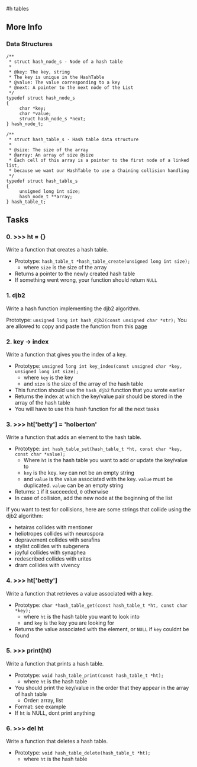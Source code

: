 #h tables
## More Info
### Data Structures
```
/**
 * struct hash_node_s - Node of a hash table
 *
 * @key: The key, string
 * The key is unique in the HashTable
 * @value: The value corresponding to a key
 * @next: A pointer to the next node of the List
 */
typedef struct hash_node_s
{
     char *key;
     char *value;
     struct hash_node_s *next;
} hash_node_t;

/**
 * struct hash_table_s - Hash table data structure
 *
 * @size: The size of the array
 * @array: An array of size @size
 * Each cell of this array is a pointer to the first node of a linked list,
 * because we want our HashTable to use a Chaining collision handling
 */
typedef struct hash_table_s
{
     unsigned long int size;
     hash_node_t **array;
} hash_table_t;
```

## Tasks
### 0. >>> ht = {}
Write a function that creates a hash table.

 - Prototype: `hash_table_t *hash_table_create(unsigned long int size);`
   - where `size` is the size of the array
 - Returns a pointer to the newly created hash table
 - If something went wrong, your function should return `NULL`

### 1. djb2
Write a hash function implementing the djb2 algorithm.

Prototype: `unsigned long int hash_djb2(const unsigned char *str);`
You are allowed to copy and paste the function from this [page](https://gist.github.com/papamuziko/7bb52dfbb859fdffc4bd0f95b76f71e8)

### 2. key -> index
Write a function that gives you the index of a key.

 - Prototype: `unsigned long int key_index(const unsigned char *key, unsigned long int size);`
   - where `key` is the key
   - and `size` is the size of the array of the hash table
 - This function should use the `hash_djb2` function that you wrote earlier
 - Returns the index at which the key/value pair should be stored in the array of the hash table
 - You will have to use this hash function for all the next tasks

### 3. >>> ht['betty'] = 'holberton'
Write a function that adds an element to the hash table.

 - Prototype: `int hash_table_set(hash_table_t *ht, const char *key, const char *value);`
   - Where `ht` is the hash table you want to add or update the key/value to
   - `key` is the key. `key` can not be an empty string
   - and `value` is the value associated with the key. `value` must be duplicated. `value` can be an empty string
 - Returns: `1` if it succeeded, `0` otherwise
 - In case of collision, add the new node at the beginning of the list

If you want to test for collisions, here are some strings that collide using the djb2 algorithm:
 - hetairas collides with mentioner
 - heliotropes collides with neurospora
 - depravement collides with serafins
 - stylist collides with subgenera
 - joyful collides with synaphea
 - redescribed collides with urites
 - dram collides with vivency

### 4. >>> ht['betty']
Write a function that retrieves a value associated with a key.

 - Prototype: `char *hash_table_get(const hash_table_t *ht, const char *key);`
   - where `ht` is the hash table you want to look into
   - and `key` is the key you are looking for
 - Returns the value associated with the element, or `NULL` if `key` couldnt be found

### 5. >>> print(ht)
Write a function that prints a hash table.

 - Prototype: `void hash_table_print(const hash_table_t *ht);`
   - where `ht` is the hash table
 - You should print the key/value in the order that they appear in the array of hash table
   - Order: array, list
 - Format: see example
 - If `ht` is NULL, dont print anything

### 6. >>> del ht
Write a function that deletes a hash table.

 - Prototype: `void hash_table_delete(hash_table_t *ht);`
   - where `ht` is the hash table